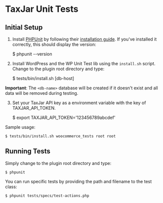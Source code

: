 # TaxJar Unit Tests

## Initial Setup

1) Install [PHPUnit](http://phpunit.de/) by following their [installation guide](https://phpunit.de/getting-started.html). If you've installed it correctly, this should display the version:

    $ phpunit --version

2) Install WordPress and the WP Unit Test lib using the `install.sh` script. Change to the plugin root directory and type:

    $ tests/bin/install.sh <db-name> <db-user> <db-password> [db-host]

**Important**: The `<db-name>` database will be created if it doesn't exist and all data will be removed during testing.

3) Set your TaxJar API key as a environment variable with the key of TAXJAR_API_TOKEN.

    $ export TAXJAR_API_TOKEN='123456789abcdef'

Sample usage:

    $ tests/bin/install.sh woocommerce_tests root root


## Running Tests

Simply change to the plugin root directory and type:

    $ phpunit

You can run specific tests by providing the path and filename to the test class:

    $ phpunit tests/specs/test-actions.php
